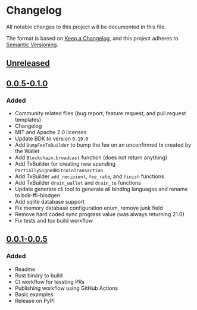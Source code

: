 # Changelog
All notable changes to this project will be documented in this file.

The format is based on [Keep a Changelog], and this project adheres to [Semantic Versioning].

## [Unreleased]

## [0.0.5-0.1.0]
### Added
- Community related files (bug report, feature request, and pull request templates)
- Changelog
- MIT and Apache 2.0 licenses
- Update BDK to version `0.19.0`
- Add `BumpFeeTxBuilder` to bump the fee on an unconfirmed tx created by the Wallet
- Add `Blockchain.broadcast` function (does not return anything)
- Add TxBuilder for creating new spending `PartiallySignedBitcoinTransaction` 
- Add TxBuilder `add_recipient`, `fee_rate`, and `finish` functions 
- Add TxBuilder `drain_wallet` and `drain_to` functions 
- Update generate cli tool to generate all binding languages and rename to bdk-ffi-bindgen 
- Add sqlite database support
- Fix memory database configuration enum, remove junk field 
- Remove hard coded sync progress value (was always returning 21.0)
- Fix tests and tox build workflow

## [0.0.1-0.0.5]
### Added
- Readme
- Rust binary to build
- CI workflow for tessting PRs
- Publishing workflow using GitHub Actions
- Basic examples
- Release on PyPI

[Keep a Changelog]: https://keepachangelog.com/en/1.0.0/  
[Semantic Versioning]: https://semver.org/spec/v2.0.0.html  
[unreleased]: https://github.com/bitcoindevkit/bdk-python/compare/v0.0.5...HEAD  
[0.0.1-0.0.5]: https://github.com/bitcoindevkit/bdk-python/compare/58f189f987cc644a1d86e965623c8f50904588ad...v0.0.5  
[0.0.5-0.1.0]: https://github.com/bitcoindevkit/bdk-python/compare/v0.0.5...v0.1.0